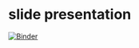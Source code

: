 # slide presentation


[![Binder](https://mybinder.org/badge_logo.svg)](https://mybinder.org/v2/gh/gapalacic/MP_presentation/master?filepath=index.ipynb)

